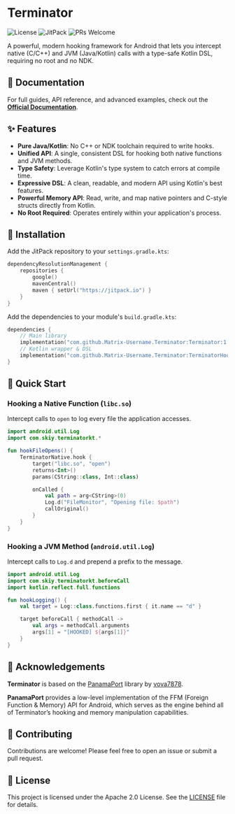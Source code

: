 # Terminator


![License](https://img.shields.io/badge/License-Apache_2.0-blue.svg)
![JitPack](https://jitpack.io/v/Matrix-Username/Terminator.svg)
![PRs Welcome](https://img.shields.io/badge/PRs-welcome-brightgreen.svg)

A powerful, modern hooking framework for Android that lets you intercept native (C/C++) and JVM (Java/Kotlin) calls with a type-safe Kotlin DSL, requiring no root and no NDK.

## 📖 Documentation

For full guides, API reference, and advanced examples, check out the [**Official Documentation**](https://terminator-docs.vercel.app/docs/introduction).

## ✨ Features

- **Pure Java/Kotlin**: No C++ or NDK toolchain required to write hooks.
- **Unified API**: A single, consistent DSL for hooking both native functions and JVM methods.
- **Type Safety**: Leverage Kotlin's type system to catch errors at compile time.
- **Expressive DSL**: A clean, readable, and modern API using Kotlin's best features.
- **Powerful Memory API**: Read, write, and map native pointers and C-style structs directly from Kotlin.
- **No Root Required**: Operates entirely within your application's process.

## 🚀 Installation

Add the JitPack repository to your `settings.gradle.kts`:

```kotlin
dependencyResolutionManagement {
    repositories {
        google()
        mavenCentral()
        maven { setUrl("https://jitpack.io") }
    }
}
```

Add the dependencies to your module's `build.gradle.kts`:

```kotlin
dependencies {
    // Main library
    implementation("com.github.Matrix-Username.Terminator:Terminator:1.0.2") 
    // Kotlin wrapper & DSL
    implementation("com.github.Matrix-Username.Terminator:TerminatorHookKotlin:1.0.2") 
}
```

## 🔧 Quick Start

### Hooking a Native Function (`libc.so`)

Intercept calls to `open` to log every file the application accesses.

```kotlin
import android.util.Log
import com.skiy.terminatorkt.*

fun hookFileOpens() {
    TerminatorNative.hook {
        target("libc.so", "open")
        returns<Int>()
        params(CString::class, Int::class)

        onCalled {
            val path = arg<CString>(0)
            Log.d("FileMonitor", "Opening file: $path")
            callOriginal()
        }
    }
}
```

### Hooking a JVM Method (`android.util.Log`)

Intercept calls to `Log.d` and prepend a prefix to the message.

```kotlin
import android.util.Log
import com.skiy.terminatorkt.beforeCall
import kotlin.reflect.full.functions

fun hookLogging() {
    val target = Log::class.functions.first { it.name == "d" }

    target beforeCall { methodCall ->
        val args = methodCall.arguments
        args[1] = "[HOOKED] ${args[1]}"
    }
}
```

## 🙏 Acknowledgements

**Terminator** is based on the [PanamaPort](https://github.com/vova7878/PanamaPort) library by [vova7878](https://github.com/vova7878).

**PanamaPort** provides a low-level implementation of the FFM (Foreign Function & Memory) API for Android, which serves as the engine behind all of Terminator’s hooking and memory manipulation capabilities.
## 🤝 Contributing

Contributions are welcome! Please feel free to open an issue or submit a pull request.

## 📄 License

This project is licensed under the Apache 2.0 License. See the [LICENSE](LICENSE) file for details.
